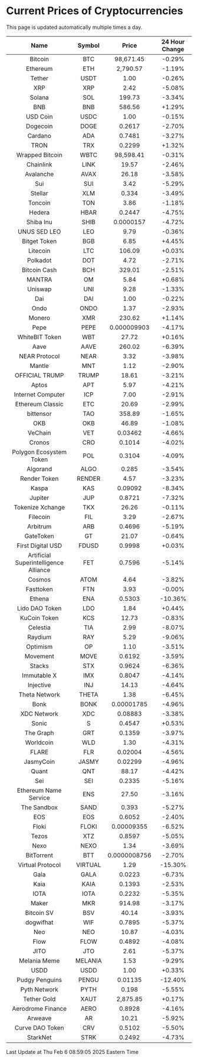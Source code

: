 # Current Prices of Cryptocurrencies
This page is updated automatically multiple times a day.

| Name | Symbol | Price | 24 Hour Change |
| :---: |:---:| :---: | :---: |
| Bitcoin | BTC | 98,671.45 | -0.29% |
| Ethereum | ETH | 2,790.57 | -1.19% |
| Tether | USDT | 1.00 | -0.26% |
| XRP | XRP | 2.42 | -5.08% |
| Solana | SOL | 199.73 | -3.34% |
| BNB | BNB | 586.56 | +1.29% |
| USD Coin | USDC | 1.00 | -0.15% |
| Dogecoin | DOGE | 0.2617 | -2.70% |
| Cardano | ADA | 0.7481 | -3.27% |
| TRON | TRX | 0.2299 | +1.32% |
| Wrapped Bitcoin | WBTC | 98,598.41 | -0.31% |
| Chainlink | LINK | 19.57 | -2.46% |
| Avalanche | AVAX | 26.18 | -3.58% |
| Sui | SUI | 3.42 | -5.29% |
| Stellar | XLM | 0.334 | -3.49% |
| Toncoin | TON | 3.86 | -1.18% |
| Hedera | HBAR | 0.2447 | -4.75% |
| Shiba Inu | SHIB | 0.0000157 | -4.72% |
| UNUS SED LEO | LEO | 9.79 | -0.36% |
| Bitget Token | BGB | 6.85 | +4.45% |
| Litecoin | LTC | 106.09 | +0.03% |
| Polkadot | DOT | 4.72 | -2.71% |
| Bitcoin Cash | BCH | 329.01 | -2.51% |
| MANTRA | OM | 5.84 | +0.68% |
| Uniswap | UNI | 9.28 | -1.33% |
| Dai | DAI | 1.00 | -0.22% |
| Ondo | ONDO | 1.37 | -2.93% |
| Monero | XMR | 230.62 | +1.14% |
| Pepe | PEPE | 0.000009903 | -4.17% |
| WhiteBIT Token | WBT | 27.72 | +0.16% |
| Aave | AAVE | 260.02 | -6.39% |
| NEAR Protocol | NEAR | 3.32 | -3.98% |
| Mantle | MNT | 1.12 | -2.90% |
| OFFICIAL TRUMP | TRUMP | 18.61 | -3.21% |
| Aptos | APT | 5.97 | -4.21% |
| Internet Computer | ICP | 7.00 | -2.91% |
| Ethereum Classic | ETC | 20.69 | -2.99% |
| bittensor | TAO | 358.89 | -1.65% |
| OKB | OKB | 46.89 | -1.08% |
| VeChain | VET | 0.03462 | -4.66% |
| Cronos | CRO | 0.1014 | -4.02% |
| Polygon Ecosystem Token | POL | 0.3104 | -4.09% |
| Algorand | ALGO | 0.285 | -3.54% |
| Render Token | RENDER | 4.57 | -3.23% |
| Kaspa | KAS | 0.09092 | -8.34% |
| Jupiter | JUP | 0.8721 | -7.32% |
| Tokenize Xchange | TKX | 26.26 | -0.11% |
| Filecoin | FIL | 3.29 | -2.67% |
| Arbitrum | ARB | 0.4696 | -5.19% |
| GateToken | GT | 21.07 | -0.64% |
| First Digital USD | FDUSD | 0.9998 | +0.03% |
| Artificial Superintelligence Alliance | FET | 0.7596 | -5.14% |
| Cosmos | ATOM | 4.64 | -3.82% |
| Fasttoken | FTN | 3.93 | -0.00% |
| Ethena | ENA | 0.5303 | -10.36% |
| Lido DAO Token | LDO | 1.84 | +0.44% |
| KuCoin Token | KCS | 12.73 | -0.83% |
| Celestia | TIA | 2.99 | -8.07% |
| Raydium | RAY | 5.29 | -9.06% |
| Optimism | OP | 1.10 | -3.51% |
| Movement | MOVE | 0.6192 | -3.59% |
| Stacks | STX | 0.9624 | -6.36% |
| Immutable X | IMX | 0.8047 | -4.14% |
| Injective | INJ | 14.13 | -4.64% |
| Theta Network | THETA | 1.38 | -6.45% |
| Bonk | BONK | 0.00001785 | -4.96% |
| XDC Network | XDC | 0.08883 | -3.38% |
| Sonic | S | 0.4547 | +0.53% |
| The Graph | GRT | 0.1359 | -3.97% |
| Worldcoin | WLD | 1.30 | -4.31% |
| FLARE | FLR | 0.02004 | -4.56% |
| JasmyCoin | JASMY | 0.02299 | -4.96% |
| Quant | QNT | 88.17 | -4.42% |
| Sei | SEI | 0.2335 | -5.16% |
| Ethereum Name Service | ENS | 27.50 | -3.16% |
| The Sandbox | SAND | 0.393 | -5.27% |
| EOS | EOS | 0.6052 | -2.40% |
| Floki | FLOKI | 0.00009355 | -6.52% |
| Tezos | XTZ | 0.8597 | -5.05% |
| Nexo | NEXO | 1.34 | -3.69% |
| BitTorrent | BTT | 0.0000008756 | -2.70% |
| Virtual Protocol | VIRTUAL | 1.29 | -15.30% |
| Gala | GALA | 0.0223 | -6.73% |
| Kaia | KAIA | 0.1393 | -2.53% |
| IOTA | IOTA | 0.2232 | -5.35% |
| Maker | MKR | 914.98 | -3.17% |
| Bitcoin SV | BSV | 40.14 | -3.93% |
| dogwifhat | WIF | 0.7895 | -5.37% |
| Neo | NEO | 10.87 | -4.03% |
| Flow | FLOW | 0.4892 | -4.08% |
| JITO | JTO | 2.61 | -5.37% |
| Melania Meme | MELANIA | 1.53 | -9.29% |
| USDD | USDD | 1.00 | +0.33% |
| Pudgy Penguins | PENGU | 0.01135 | -12.40% |
| Pyth Network | PYTH | 0.198 | -5.55% |
| Tether Gold | XAUT | 2,875.85 | +0.17% |
| Aerodrome Finance | AERO | 0.8928 | -4.16% |
| Arweave | AR | 10.21 | -5.92% |
| Curve DAO Token | CRV | 0.5102 | -5.50% |
| StarkNet | STRK | 0.2492 | -4.73% |

Last Update at Thu Feb  6 08:59:05 2025 Eastern Time